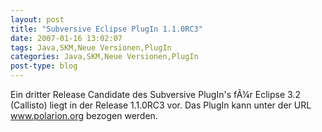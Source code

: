 ```yaml
---
layout: post
title: "Subversive Eclipse PlugIn 1.1.0RC3"
date: 2007-01-16 13:02:07
tags: Java,SKM,Neue Versionen,PlugIn
categories: Java,SKM,Neue Versionen,PlugIn
post-type: blog
---
```

Ein dritter Release Candidate des Subversive PlugIn's fÃ¼r Eclipse 3.2 (Callisto) liegt in der Release 1.1.0RC3 vor. Das PlugIn kann unter der URL <a href="http://www.polarion.org/index.php?page=download&project=subversive"  title="www.polarion.org">www.polarion.org</a> bezogen werden.